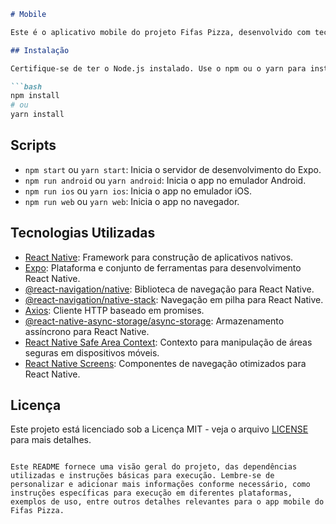 ```markdown
# Mobile

Este é o aplicativo mobile do projeto Fifas Pizza, desenvolvido com tecnologias como React Native, Expo e outras bibliotecas relevantes.

## Instalação

Certifique-se de ter o Node.js instalado. Use o npm ou o yarn para instalar as dependências.

```bash
npm install
# ou
yarn install
```

## Scripts

- `npm start` ou `yarn start`: Inicia o servidor de desenvolvimento do Expo.
- `npm run android` ou `yarn android`: Inicia o app no emulador Android.
- `npm run ios` ou `yarn ios`: Inicia o app no emulador iOS.
- `npm run web` ou `yarn web`: Inicia o app no navegador.

## Tecnologias Utilizadas

- [React Native](https://reactnative.dev/): Framework para construção de aplicativos nativos.
- [Expo](https://expo.dev/): Plataforma e conjunto de ferramentas para desenvolvimento React Native.
- [@react-navigation/native](https://reactnavigation.org/): Biblioteca de navegação para React Native.
- [@react-navigation/native-stack](https://reactnavigation.org/docs/native-stack/): Navegação em pilha para React Native.
- [Axios](https://axios-http.com/): Cliente HTTP baseado em promises.
- [@react-native-async-storage/async-storage](https://react-native-async-storage.github.io/async-storage/): Armazenamento assíncrono para React Native.
- [React Native Safe Area Context](https://reactnavigation.org/docs/native-safe-area-context/): Contexto para manipulação de áreas seguras em dispositivos móveis.
- [React Native Screens](https://github.com/software-mansion/react-native-screens): Componentes de navegação otimizados para React Native.

## Licença

Este projeto está licenciado sob a Licença MIT - veja o arquivo [LICENSE](LICENSE) para mais detalhes.
```

Este README fornece uma visão geral do projeto, das dependências utilizadas e instruções básicas para execução. Lembre-se de personalizar e adicionar mais informações conforme necessário, como instruções específicas para execução em diferentes plataformas, exemplos de uso, entre outros detalhes relevantes para o app mobile do Fifas Pizza.